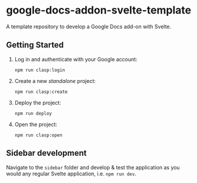 # google-docs-addon-svelte-template
A template repository to develop a Google Docs add-on with Svelte.

## Getting Started

1. Log in and authenticate with your Google account:
   ```
   npm run clasp:login
   ```
1. Create a new _standalone_ project:
   ```
   npm run clasp:create
   ```
1. Deploy the project:
   ```
   npm run deploy
   ```
1. Open the project:
   ```
   npm run clasp:open
   ```

## Sidebar development

Navigate to the `sidebar` folder and develop & test the application as you would any regular Svelte application, i.e. `npm run dev`.